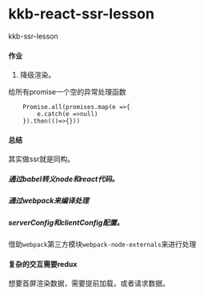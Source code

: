 # kkb-react-ssr-lesson
kkb-ssr-lesson

#### 作业

1. 降级渲染。

给所有promise一个空的异常处理函数

```react
    Promise.all(promises.map(e =>{
        e.catch(e =>null)
    }).then(()=>{}))
```

#### 总结

其实做ssr就是同构。

##### 通过babel转义node和react代码。

##### 通过webpack来编译处理

##### serverConfig和clientConfig配置。

 借助`webpack`第三方模块`webpack-node-externals`来进行处理 



#### 复杂的交互需要redux

想要首屏渲染数据，需要提前加载，或者请求数据。